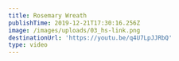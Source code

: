 ```yaml
---
title: Rosemary Wreath
publishTime: 2019-12-21T17:30:16.256Z
image: /images/uploads/03_hs-link.png
destinationUrl: 'https://youtu.be/q4U7LpJJRbQ'
type: video
---
```


